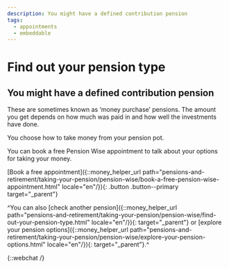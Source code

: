 ```yaml
---
description: You might have a defined contribution pension
tags:
  - appointments
  - embeddable
---
```


# Find out your pension type

## You might have a defined contribution pension

These are sometimes known as ‘money purchase’ pensions. The amount you get depends on how much was paid in and how well the investments have done.

You choose how to take money from your pension pot.

You can book a free Pension Wise appointment to talk about your options for taking your money.

[Book a free appointment]({::money_helper_url path="pensions-and-retirement/taking-your-pension/pension-wise/book-a-free-pension-wise-appointment.html" locale="en"/}){: .button .button--primary target="_parent"}

^You can also [check another pension]({::money_helper_url path="pensions-and-retirement/taking-your-pension/pension-wise/find-out-your-pension-type.html" locale="en"/}){: target="_parent"} or [explore your pension options]({::money_helper_url path="pensions-and-retirement/taking-your-pension/pension-wise/explore-your-pension-options.html" locale="en"/}){: target="_parent"}.^

{::webchat /}

